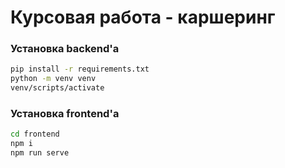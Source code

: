 # Курсовая работа - каршеринг
### Установка backend'a

```sh
pip install -r requirements.txt
python -m venv venv
venv/scripts/activate
```
### Установка frontend'a
```sh
cd frontend
npm i
npm run serve
```
